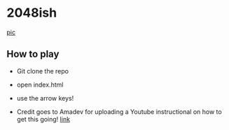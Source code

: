 # 2048ish

[pic](picture.png)

## How to play
* Git clone the repo
* open index.html
* use the arrow keys!


* Credit goes to Amadev for uploading a Youtube instructional on how to get this going! 
[link](https://www.youtube.com/watch?v=tveTp3w3Wsg)
